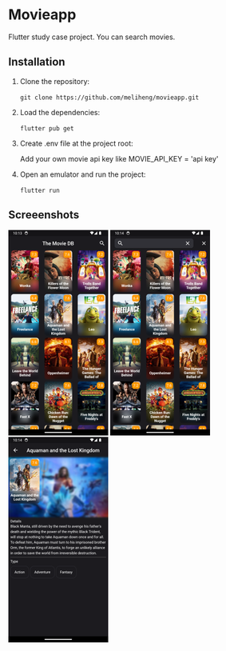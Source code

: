 # Movieapp

Flutter study case project. You can search movies.

## Installation

1. Clone the repository:

    `
git clone https://github.com/meliheng/movieapp.git
    `


2. Load the dependencies:

    `
flutter pub get
    `
    
5. Create .env file at the project root:

    Add your own movie api key like MOVIE_API_KEY = 'api key'

44. Open an emulator and run the project:
    
    `
    flutter run
    `
## Screeenshots

![1](https://github.com/meliheng/movieapp/blob/main/assets/images/1.png) ![2](https://github.com/meliheng/movieapp/blob/main/assets/images/2.png) ![3](https://github.com/meliheng/movieapp/blob/main/assets/images/3.png)
